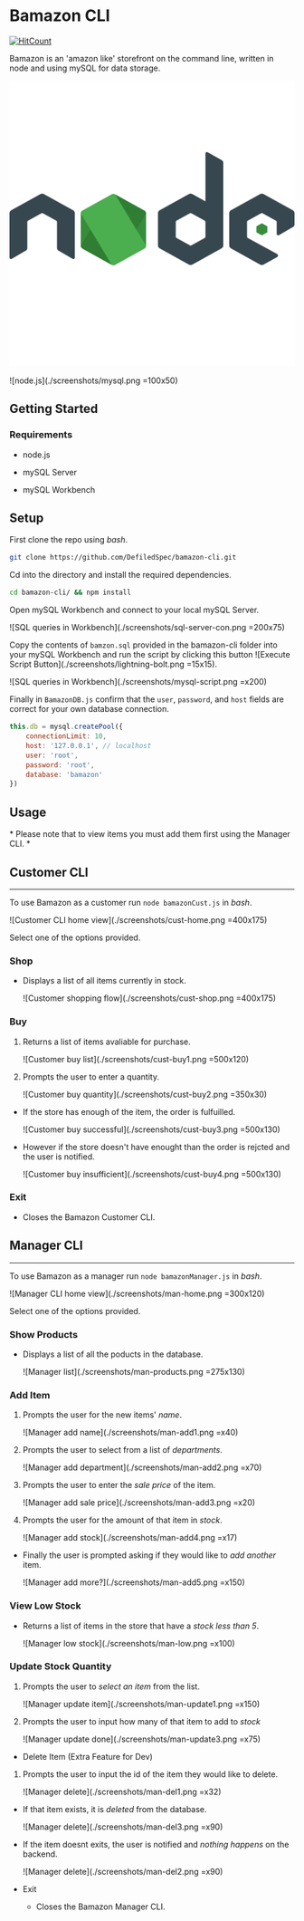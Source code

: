 # Bamazon CLI

[![HitCount](http://hits.dwyl.io/defiledspec/bamazon-cli.svg)](http://hits.dwyl.io/defiledspec/bamazon-cli)

Bamazon is an 'amazon like' storefront on the command line, written in node and using mySQL for data storage.

![node.js](./screenshots/nodejs.png)

![node.js](./screenshots/mysql.png =100x50)

## Getting Started

### Requirements

* node.js

* mySQL Server

* mySQL Workbench

## Setup

First clone the repo using *bash*.

 ```bash
 git clone https://github.com/DefiledSpec/bamazon-cli.git
 ```

Cd into the directory and install the required dependencies.

 ```bash
 cd bamazon-cli/ && npm install
 ```

Open mySQL Workbench and connect to your local mySQL Server.

![SQL queries in Workbench](./screenshots/sql-server-con.png =200x75)

Copy the contents of `bamzon.sql` provided in the bamazon-cli folder into your mySQL Workbench and run the script by clicking this button ![Execute Script Button](./screenshots/lightning-bolt.png =15x15).

![SQL queries in Workbench](./screenshots/mysql-script.png =x200)

Finally in `BamazonDB.js` confirm that the `user`, `password`, and `host` fields are correct for your own database connection.

```js
this.db = mysql.createPool({
    connectionLimit: 10,
    host: '127.0.0.1', // localhost
    user: 'root',
    password: 'root',
    database: 'bamazon'
})
```

## Usage

\* Please note that to view items you must add them first using the Manager CLI. \*

## Customer CLI

---

To use Bamazon as a customer run `node bamazonCust.js` in *bash*.

  ![Customer CLI home view](./screenshots/cust-home.png =400x175)

Select one of the options provided.

### Shop

* Displays a list of all items currently in stock.

  ![Customer shopping flow](./screenshots/cust-shop.png =400x175)

### Buy

1. Returns a list of items avaliable for purchase.

   ![Customer buy list](./screenshots/cust-buy1.png =500x120)

2. Prompts the user to enter a quantity.

   ![Customer buy quantity](./screenshots/cust-buy2.png =350x30)
  
* If the store has enough of the item, the order is fulfuilled.

   ![Customer buy successful](./screenshots/cust-buy3.png =500x130)
  
* However if the store doesn't have enought than the order is rejcted and the user is notified.

   ![Customer buy insufficient](./screenshots/cust-buy4.png =500x130)

### Exit

* Closes the Bamazon Customer CLI.

## Manager CLI

---

To use Bamazon as a manager run `node bamazonManager.js` in *bash*.

![Manager CLI home view](./screenshots/man-home.png =300x120)

Select one of the options provided.

### Show Products

* Displays a list of all the poducts in the database.

   ![Manager list](./screenshots/man-products.png =275x130)

### Add Item

1. Prompts the user for the new items' *name*.

   ![Manager add name](./screenshots/man-add1.png =x40)

2. Prompts the user to select from a list of *departments*.

   ![Manager add department](./screenshots/man-add2.png =x70)

3. Prompts the user to enter the *sale price* of the item.

   ![Manager add sale price](./screenshots/man-add3.png =x20)

4. Prompts the user for the amount of that item in *stock*.

   ![Manager add stock](./screenshots/man-add4.png =x17)

* Finally the user is prompted asking if they would like to *add another* item.

  ![Manager add more?](./screenshots/man-add5.png =x150)

### View Low Stock
  
* Returns a list of items in the store that have a *stock less than 5*.

  ![Manager low stock](./screenshots/man-low.png =x100)

### Update Stock Quantity

1. Prompts the user to *select an item* from the list.

   ![Manager update item](./screenshots/man-update1.png =x150)

2. Prompts the user to input how many of that item to add to *stock*

   ![Manager update done](./screenshots/man-update3.png =x75)

* Delete Item (Extra Feature for Dev)

1. Prompts the user to input the id of the item they would like to delete.

   ![Manager delete](./screenshots/man-del1.png =x32)

* If that item exists, it is *deleted* from the database.

   ![Manager delete](./screenshots/man-del3.png =x90)

* If the item doesnt exits, the user is notified and *nothing happens* on the backend.

   ![Manager delete](./screenshots/man-del2.png =x90)

* Exit
  
  * Closes the Bamazon Manager CLI.